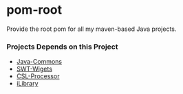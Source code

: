 pom-root
========

Provide the root pom for all my maven-based Java projects.

### Projects Depends on this Project

* [Java-Commons](https://github.com/Haixing-Hu/commons)
* [SWT-Wigets](https://github.com/Haixing-Hu/swt-widgets)
* [CSL-Processor](https://github.com/Haixing-Hu/csl-proc)
* [iLibrary](https://github.com/Haixing-Hu/iLibrary)